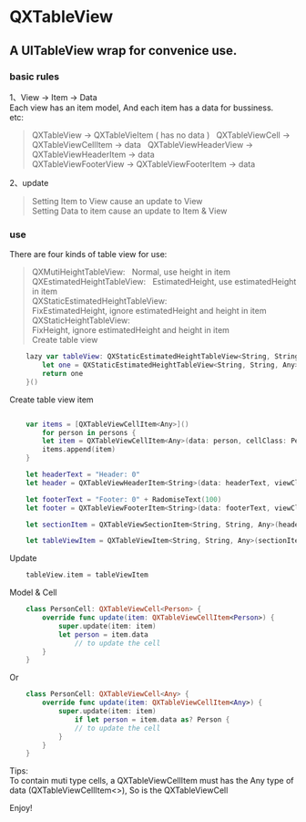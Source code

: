 # QXTableView
## A UITableView wrap for convenice use.

### basic rules
1、View -> Item -> Data  
Each view has an item model, And each item has a data for bussiness.  
etc:  
> QXTableView -> QXTableVieItem ( has no data )   
> QXTableViewCell -> QXTableViewCellItem -> data  
> QXTableViewHeaderView -> QXTableViewHeaderItem -> data  
> QXTableViewFooterView -> QXTableViewFooterItem -> data  

2、update  
> Setting Item to View cause an update to View  
> Setting Data to item cause an update to Item & View  


### use

There are four kinds of table view for use:  
> QXMutiHeightTableView:   
Normal, use height in item  
> QXEstimatedHeightTableView:   
EstimatedHeight, use estimatedHeight in item  
> QXStaticEstimatedHeightTableView:  
FixEstimatedHeight, ignore estimatedHeight and height in item  
> QXStaticHeightTableView:  
FixHeight, ignore estimatedHeight and height in item  
Create table view 
```swift     
    lazy var tableView: QXStaticEstimatedHeightTableView<String, String, Any> = {
        let one = QXStaticEstimatedHeightTableView<String, String, Any>(style: .plain)
        return one
    }()

```

Create table view item 
```swift     

    var items = [QXTableViewCellItem<Any>]()
        for person in persons {
        let item = QXTableViewCellItem<Any>(data: person, cellClass: PersonCell.self)
        items.append(item)
    }

    let headerText = "Header: 0"
    let header = QXTableViewHeaderItem<String>(data: headerText, viewClass: HeaderView.self)

    let footerText = "Footer: 0" + RadomiseText(100)
    let footer = QXTableViewFooterItem<String>(data: footerText, viewClass: FooterView.self)

    let sectionItem = QXTableViewSectionItem<String, String, Any>(header: header, footer: footer, items: items)

    let tableViewItem = QXTableViewItem<String, String, Any>(sectionItems: [sectionItem])    

```

Update 
```swift   
    tableView.item = tableViewItem

```

Model & Cell 
```swift   
    class PersonCell: QXTableViewCell<Person> {
        override func update(item: QXTableViewCellItem<Person>) {
            super.update(item: item)
            let person = item.data
                // to update the cell
        }
    }

```
Or
```swift  
    class PersonCell: QXTableViewCell<Any> {
        override func update(item: QXTableViewCellItem<Any>) {
            super.update(item: item)
                if let person = item.data as? Person {
                // to update the cell
            }
        }
    }

```
Tips:  
To contain muti type cells, a QXTableViewCellItem must has the Any type of data (QXTableViewCellItem<<Any>>), So is the QXTableViewCell


Enjoy!






